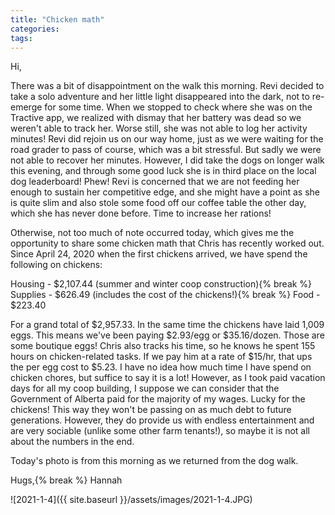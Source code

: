 ```yaml
---
title: "Chicken math"
categories:
tags:
---
```


Hi,

There was a bit of disappointment on the walk this morning. Revi decided to take a solo adventure and her little light disappeared into the dark, not to re-emerge for some time. When we stopped to check where she was on the Tractive app, we realized with dismay that her battery was dead so we weren't able to track her. Worse still, she was not able to log her activity minutes! Revi did rejoin us on our way home, just as we were waiting for the road grader to pass of course, which was a bit stressful. But sadly we were not able to recover her minutes. However, I did take the dogs on longer walk this evening, and through some good luck she is in third place on the local dog leaderboard! Phew! Revi is concerned that we are not feeding her enough to sustain her competitive edge, and she might have a point as she is quite slim and also stole some food off our coffee table the other day, which she has never done before. Time to increase her rations!

Otherwise, not too much of note occurred today, which gives me the opportunity to share some chicken math that Chris has recently worked out. Since April 24, 2020 when the first chickens arrived, we have spend the following on chickens:

Housing - $2,107.44 (summer and winter coop construction){% break %}
Supplies - $626.49 (includes the cost of the chickens!){% break %}
Food - $223.40

For a grand total of $2,957.33. In the same time the chickens have laid 1,009 eggs. This means we've been paying $2.93/egg or $35.16/dozen. Those are some boutique eggs! Chris also tracks his time, so he knows he spent 155 hours on chicken-related tasks. If we pay him at a rate of $15/hr, that ups the per egg cost to $5.23. I have no idea how much time I have spend on chicken chores, but suffice to say it is a lot! However, as I took paid vacation days for all my coop building, I suppose we can consider that the Government of Alberta paid for the majority of my wages. Lucky for the chickens! This way they won't be passing on as much debt to future generations. However, they do provide us with endless entertainment and are very sociable (unlike some other farm tenants!), so maybe it is not all about the numbers in the end.

Today's photo is from this morning as we returned from the dog walk.

Hugs,{% break %}
Hannah

![2021-1-4]({{ site.baseurl }}/assets/images/2021-1-4.JPG)
